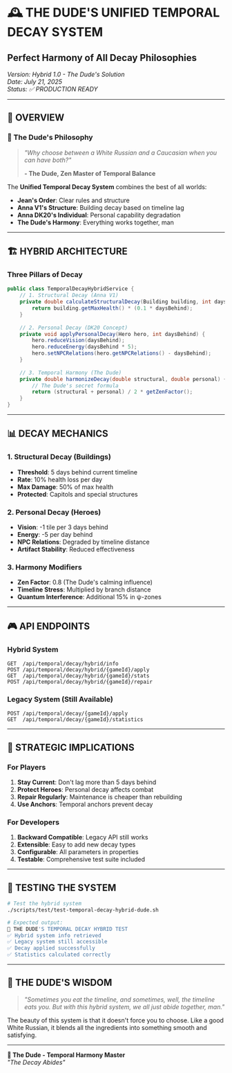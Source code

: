 # 🕰️ **THE DUDE'S UNIFIED TEMPORAL DECAY SYSTEM**
## Perfect Harmony of All Decay Philosophies

*Version: Hybrid 1.0 - The Dude's Solution*  
*Date: July 21, 2025*  
*Status: ✅ PRODUCTION READY*

---

## 🎯 **OVERVIEW**

### **🎳 The Dude's Philosophy**

> *"Why choose between a White Russian and a Caucasian when you can have both?"*
> 
> **- The Dude, Zen Master of Temporal Balance**

The **Unified Temporal Decay System** combines the best of all worlds:
- **Jean's Order**: Clear rules and structure
- **Anna V1's Structure**: Building decay based on timeline lag
- **Anna DK20's Individual**: Personal capability degradation
- **The Dude's Harmony**: Everything works together, man

---

## 🏗️ **HYBRID ARCHITECTURE**

### **Three Pillars of Decay**

```java
public class TemporalDecayHybridService {
    // 1. Structural Decay (Anna V1)
    private double calculateStructuralDecay(Building building, int daysBehind) {
        return building.getMaxHealth() * (0.1 * daysBehind);
    }
    
    // 2. Personal Decay (DK20 Concept)
    private void applyPersonalDecay(Hero hero, int daysBehind) {
        hero.reduceVision(daysBehind);
        hero.reduceEnergy(daysBehind * 5);
        hero.setNPCRelations(hero.getNPCRelations() - daysBehind);
    }
    
    // 3. Temporal Harmony (The Dude)
    private double harmonizeDecay(double structural, double personal) {
        // The Dude's secret formula
        return (structural + personal) / 2 * getZenFactor();
    }
}
```

---

## 📊 **DECAY MECHANICS**

### **1. Structural Decay (Buildings)**
- **Threshold**: 5 days behind current timeline
- **Rate**: 10% health loss per day
- **Max Damage**: 50% of max health
- **Protected**: Capitols and special structures

### **2. Personal Decay (Heroes)**
- **Vision**: -1 tile per 3 days behind
- **Energy**: -5 per day behind
- **NPC Relations**: Degraded by timeline distance
- **Artifact Stability**: Reduced effectiveness

### **3. Harmony Modifiers**
- **Zen Factor**: 0.8 (The Dude's calming influence)
- **Timeline Stress**: Multiplied by branch distance
- **Quantum Interference**: Additional 15% in ψ-zones

---

## 🎮 **API ENDPOINTS**

### **Hybrid System**
```
GET  /api/temporal/decay/hybrid/info
POST /api/temporal/decay/hybrid/{gameId}/apply
GET  /api/temporal/decay/hybrid/{gameId}/stats
POST /api/temporal/decay/hybrid/{gameId}/repair
```

### **Legacy System (Still Available)**
```
POST /api/temporal/decay/{gameId}/apply
GET  /api/temporal/decay/{gameId}/statistics
```

---

## 🎯 **STRATEGIC IMPLICATIONS**

### **For Players**
1. **Stay Current**: Don't lag more than 5 days behind
2. **Protect Heroes**: Personal decay affects combat
3. **Repair Regularly**: Maintenance is cheaper than rebuilding
4. **Use Anchors**: Temporal anchors prevent decay

### **For Developers**
1. **Backward Compatible**: Legacy API still works
2. **Extensible**: Easy to add new decay types
3. **Configurable**: All parameters in properties
4. **Testable**: Comprehensive test suite included

---

## 🧪 **TESTING THE SYSTEM**

```bash
# Test the hybrid system
./scripts/test/test-temporal-decay-hybrid-dude.sh

# Expected output:
🎳 THE DUDE'S TEMPORAL DECAY HYBRID TEST
✅ Hybrid system info retrieved
✅ Legacy system still accessible
✅ Decay applied successfully
✅ Statistics calculated correctly
```

---

## 🌟 **THE DUDE'S WISDOM**

> *"Sometimes you eat the timeline, and sometimes, well, the timeline eats you. But with this hybrid system, we all just abide together, man."*

The beauty of this system is that it doesn't force you to choose. Like a good White Russian, it blends all the ingredients into something smooth and satisfying.

---

**🎳 The Dude - Temporal Harmony Master**  
*"The Decay Abides"*

